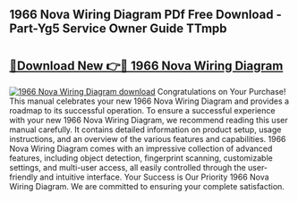 ## 1966 Nova Wiring Diagram PDf Free Download - Part-Yg5 Service Owner Guide TTmpb

# <h2><a href="http://dfq2s3v.blite.top/?on=1966+Nova+Wiring+Diagram">🔗Download New 👉🔴 1966 Nova Wiring Diagram</a></h2>

[![1966 Nova Wiring Diagram download](https://i.imgur.com/lujVjoI.png)](http://dfq2s3v.blite.top/?on=1966+Nova+Wiring+Diagram)
Congratulations on Your Purchase! This manual celebrates your new 1966 Nova Wiring Diagram and provides a roadmap to its successful operation. To ensure a successful experience with your new 1966 Nova Wiring Diagram, we recommend reading this user manual carefully. It contains detailed information on product setup, usage instructions, and an overview of the various features and capabilities. 1966 Nova Wiring Diagram comes with an impressive collection of advanced features, including object detection, fingerprint scanning, customizable settings, and multi-user access, all easily controlled through the user-friendly and intuitive interface. Your Success is Our Priority 1966 Nova Wiring Diagram. We are committed to ensuring your complete satisfaction.
